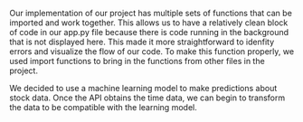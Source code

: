 



Our implementation of our project has multiple sets of functions that can be imported and work together. This allows us to have a relatively clean block of code in our app.py file because there is code running in the background that is not displayed here. This made it more straightforward to idenfity errors and visualize the flow of our code. To make this function properly, we used import functions to bring in the functions from other files in the project.

<!-- description of API/data -->


<!-- description of learning model -->
We decided to use a machine learning model to make predictions about stock data. Once the API obtains the time data, we can begin to transform the data to be compatible with the learning model. 
